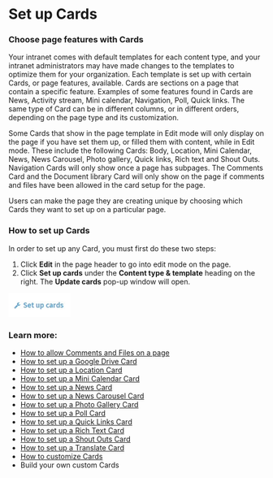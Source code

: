 # Set up Cards



### Choose page features with Cards

Your intranet comes with default templates for each content type, and your intranet administrators may have made changes to the templates to optimize them for your organization. Each template is set up with certain Cards, or page features, available. Cards are sections on a page that contain a specific feature. Examples of some features found in Cards are News, Activity stream, Mini calendar, Navigation, Poll, Quick links. The same type of Card can be in different columns, or in different orders, depending on the page type and its customization.  
  
Some Cards that show in the page template in Edit mode will only display on the page if you have set them up, or filled them with content, while in Edit mode. These include the following Cards: Body, Location, Mini Calendar, News, News Carousel, Photo gallery, Quick links, Rich text and Shout Outs. Navigation Cards will only show once a page has subpages. The Comments Card and the Document library Card will only show on the page if comments and files have been allowed in the card setup for the page.  
  
Users can make the page they are creating unique by choosing which Cards they want to set up on a particular page.

### How to set up Cards

In order to set up any Card, you must first do these two steps:

1. Click **Edit** in the page header to go into edit mode on the page.
2. Click **Set up cards** under the **Content type & template** heading on the right. The **Update cards** pop-up window will open.

![](../../../.gitbook/assets/1%20%2898%29.jpg)



### Learn more:

* [How to allow Comments and Files on a page](allow-comments-and-files.md)
* [How to set up a Google Drive Card](google-drive-card.md)
* [How to set up a Location Card](location-card.md)
* [How to set up a Mini Calendar Card](mini-calendar-card.md)
* [How to set up a News Card](../../add-content-with-news-cards/add-new-cards.md)
* [How to set up a News Carousel Card](../../add-content-with-news-cards/add-news-carousel-cards.md)
* [How to set up a Photo Gallery Card](photo-collection-card.md)
* [How to set up a Poll Card](poll-card.md)
* [How to set up a Quick Links Card](quick-links-card.md)
* [How to set up a Rich Text Card](rich-text-card.md)
* [How to set up a Shout Outs Card](shout-outs-card.md)
* [How to set up a Translate Card](../../languages-and-translation/auto-translate-a-page.md)
* [How to customize Cards](../modify-templates.md)
* Build your own custom Cards

